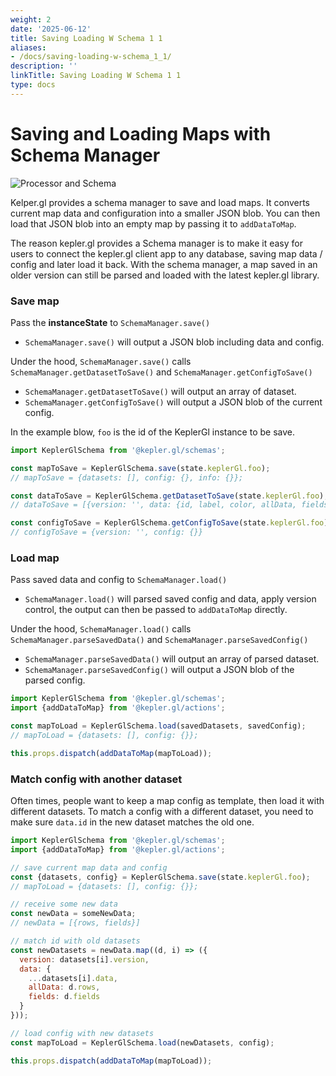 ```yaml
---
weight: 2
date: '2025-06-12'
title: Saving Loading W Schema 1 1
aliases:
- /docs/saving-loading-w-schema_1_1/
description: ''
linkTitle: Saving Loading W Schema 1 1
type: docs
---
```


# Saving and Loading Maps with Schema Manager

![Processor and Schema][processor-schema]

Kelper.gl provides a schema manager to save and load maps. It converts current map data and configuration into a smaller JSON blob. You can then load that JSON blob into an empty map by passing it to `addDataToMap`.

The reason kepler.gl provides a Schema manager is to make it easy for users to connect the kepler.gl client app to any database, saving map data / config and later load it back. With the schema manager, a map saved in an older version can still be parsed and loaded with the latest kepler.gl library.

### Save map

Pass the **instanceState** to `SchemaManager.save()`

- `SchemaManager.save()` will output a JSON blob including data and config.

Under the hood, `SchemaManager.save()` calls `SchemaManager.getDatasetToSave()` and `SchemaManager.getConfigToSave()`
- `SchemaManager.getDatasetToSave()` will output an array of dataset.
- `SchemaManager.getConfigToSave()` will output a JSON blob of the current config.

In the example blow, `foo` is the id of the KeplerGl instance to be save.

```js
import KeplerGlSchema from '@kepler.gl/schemas';

const mapToSave = KeplerGlSchema.save(state.keplerGl.foo);
// mapToSave = {datasets: [], config: {}, info: {}};

const dataToSave = KeplerGlSchema.getDatasetToSave(state.keplerGl.foo);
// dataToSave = [{version: '', data: {id, label, color, allData, fields}}]

const configToSave = KeplerGlSchema.getConfigToSave(state.keplerGl.foo);
// configToSave = {version: '', config: {}}
```

### Load map
Pass saved data and config to `SchemaManager.load()`
- `SchemaManager.load()` will parsed saved config and data, apply version control, the output can then be passed to `addDataToMap` directly.

Under the hood, `SchemaManager.load()` calls `SchemaManager.parseSavedData()` and `SchemaManager.parseSavedConfig()`

- `SchemaManager.parseSavedData()` will output an array of parsed dataset.
- `SchemaManager.parseSavedConfig()` will output a JSON blob of the parsed config.

```js
import KeplerGlSchema from '@kepler.gl/schemas';
import {addDataToMap} from '@kepler.gl/actions';

const mapToLoad = KeplerGlSchema.load(savedDatasets, savedConfig);
// mapToLoad = {datasets: [], config: {}};

this.props.dispatch(addDataToMap(mapToLoad));
```

### Match config with another dataset

Often times, people want to keep a map config as template, then load it with different datasets. To match a config with a different dataset, you need to make sure `data.id` in the new dataset matches the old one.

```js
import KeplerGlSchema from '@kepler.gl/schemas';
import {addDataToMap} from '@kepler.gl/actions';

// save current map data and config
const {datasets, config} = KeplerGlSchema.save(state.keplerGl.foo);
// mapToLoad = {datasets: [], config: {}};

// receive some new data
const newData = someNewData;
// newData = [{rows, fields}]

// match id with old datasets
const newDatasets = newData.map((d, i) => ({
  version: datasets[i].version,
  data: {
    ...datasets[i].data,
    allData: d.rows,
    fields: d.fields
  }
}));

// load config with new datasets
const mapToLoad = KeplerGlSchema.load(newDatasets, config);

this.props.dispatch(addDataToMap(mapToLoad));
```

[processor-schema]: https://d1a3f4spazzrp4.cloudfront.net/kepler.gl/documentation/api_load-save.png
